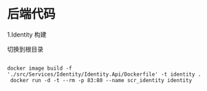 
# 后端代码
1.Identity 构建

切换到根目录
```docker

docker image build -f  './src/Services/Identity/Identity.Api/Dockerfile' -t identity .
 docker run -d -t --rm -p 83:80 --name scr_identity identity 

```
